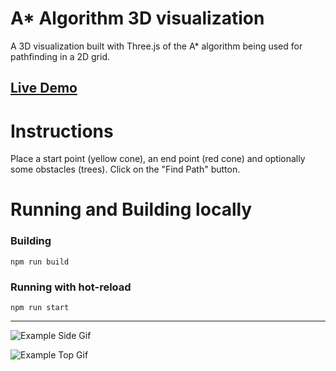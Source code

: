 # A* Algorithm 3D visualization

A 3D visualization built with Three.js of the A* algorithm being used for pathfinding in a 2D grid. 

## [Live Demo](https://samuel-vitorino.github.io/AStar3DVisualization/)

# Instructions

Place a start point (yellow cone), an end point (red cone) and optionally some obstacles (trees). Click on the "Find Path" button.

# Running and Building locally

### Building

`npm run build`

### Running with hot-reload

`npm run start`

---

![Example Side Gif](https://samuel-vitorino.github.io/lightdm-simple-litarvan/side_example.gif)

![Example Top Gif](https://samuel-vitorino.github.io/lightdm-simple-litarvan/top_example.gif)